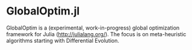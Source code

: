 GlobalOptim.jl
==============

GlobalOptim is a (experimental, work-in-progress) global optimization framework for Julia (http://julialang.org/). The focus is on meta-heuristic algorithms starting with Differential Evolution.
